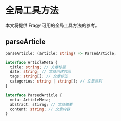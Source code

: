 # 全局工具方法

本文将提供 Fragy 可用的全局工具方法的参考。

## parseArticle

```ts
parseArticle: (article: string) => ParsedArticle;

interface ArticleMeta {
  title: string; // 文章标题
  date: string; // 文章创建时间
  tags: string[]; // 文章标签
  categories: string | string[]; // 文章类别
}

interface ParsedArticle {
  meta: ArticleMeta;
  abstract: stirng; // 文章摘要
  content: string; // 文章内容
}
```
